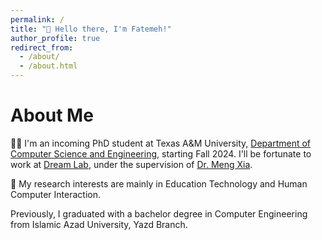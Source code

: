 ```yaml
---
permalink: /
title: "👋 Hello there, I'm Fatemeh!"
author_profile: true
redirect_from: 
  - /about/
  - /about.html
---
```


# About Me

👩‍💻 I'm an incoming PhD student at Texas A&M University, [Department of Computer Science and Engineering](https://engineering.tamu.edu/cse/index.html),  starting Fall 2024. I'll be fortunate to work at [Dream Lab](https://www.xiameng.org/DreamLab/), under the supervision of [Dr. Meng Xia](https://www.xiameng.org/). 

:microscope: My research interests are mainly in Education Technology and Human Computer Interaction.

Previously, I graduated with a bachelor degree in Computer Engineering from Islamic Azad University, Yazd Branch.
